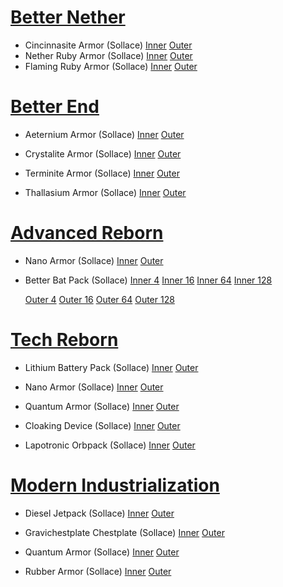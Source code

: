 

# [Better Nether](https://github.com/quiqueck/BetterNether/blob/1.20/src/main/resources/assets/minecraft/textures/models/armor)

 - Cincinnasite Armor (Sollace)
    [Inner](assets/minelittlepony/textures/models/armor/cincinnasite_layer_inner_pony.png)
    [Outer](assets/minelittlepony/textures/models/armor/cincinnasite_layer_outer_pony.png)
 - Nether Ruby Armor (Sollace)
    [Inner](assets/minelittlepony/textures/models/armor/nether_ruby_layer_inner_pony.png)
    [Outer](assets/minelittlepony/textures/models/armor/nether_ruby_layer_outer_pony.png)
 - Flaming Ruby Armor (Sollace)
    [Inner](assets/minelittlepony/textures/models/armor/flaming_ruby_layer_inner_pony.png)
    [Outer](assets/minelittlepony/textures/models/armor/flaming_ruby_layer_outer_pony.png)

# [Better End](https://github.com/quiqueck/BetterEnd/tree/1.20/src/main/resources/assets/minecraft/textures/models/armor)

 - Aeternium Armor (Sollace)
    [Inner](assets/minelittlepony/textures/models/armor/aeternium_layer_inner_pony.png)
    [Outer](assets/minelittlepony/textures/models/armor/aeternium_layer_outer_pony.png)

 - Crystalite Armor (Sollace)
    [Inner](assets/minelittlepony/textures/models/armor/crystalite_layer_inner_pony.png)
    [Outer](assets/minelittlepony/textures/models/armor/crystalite_layer_outer_pony.png)

 - Terminite Armor (Sollace)
    [Inner](assets/minelittlepony/textures/models/armor/terminite_layer_inner_pony.png)
    [Outer](assets/minelittlepony/textures/models/armor/terminite_layer_outer_pony.png)

 - Thallasium Armor (Sollace)
    [Inner](assets/minelittlepony/textures/models/armor/thallasium_layer_inner_pony.png)
    [Outer](assets/minelittlepony/textures/models/armor/thallasium_layer_outer_pony.png)

# [Advanced Reborn](https://github.com/Pitan76/AdvancedReborn/tree/1.19/src/main/resources/assets/minecraft/textures/models/armor)

 - Nano Armor (Sollace)
    [Inner](assets/minelittlepony/textures/models/armor/nano_layer_inner_pony.png)
    [Outer](assets/minelittlepony/textures/models/armor/nano_layer_outer_pony.png)

 - Better Bat Pack (Sollace)
    [Inner 4](assets/minelittlepony/textures/models/armor/batpack4_layer_inner_pony.png)
    [Inner 16](assets/minelittlepony/textures/models/armor/batpack16_layer_inner_pony.png)
    [Inner 64](assets/minelittlepony/textures/models/armor/batpack64_layer_inner_pony.png)
    [Inner 128](assets/minelittlepony/textures/models/armor/batpack64_layer_inner_pony.png)

    [Outer 4](assets/minelittlepony/textures/models/armor/batpack4_layer_outer_pony.png)
    [Outer 16](assets/minelittlepony/textures/models/armor/batpack16_layer_outer_pony.png)
    [Outer 64](assets/minelittlepony/textures/models/armor/batpack64_layer_outer_pony.png)
    [Outer 128](assets/minelittlepony/textures/models/armor/batpack64_layer_outer_pony.png)

# [Tech Reborn](https://github.com/TechReborn/TechReborn/blob/1.19/src/main/resources/assets/techreborn/textures/models/armor)

 - Lithium Battery Pack (Sollace)
    [Inner](assets/techreborn/textures/models/armor/lithium_batpack_layer_inner_pony.png)
    [Outer](assets/techreborn/textures/models/armor/lithium_batpack_layer_outer_pony.png)

 - Nano Armor (Sollace)
    [Inner](assets/techreborn/textures/models/armor/nano_layer_inner_pony.png)
    [Outer](assets/techreborn/textures/models/armor/nano_layer_outer_pony.png)

 - Quantum Armor (Sollace)
    [Inner](assets/techreborn/textures/models/armor/quantum_layer_inner_pony.png)
    [Outer](assets/techreborn/textures/models/armor/quantum_layer_outer_pony.png)

 - Cloaking Device (Sollace)
    [Inner](assets/techreborn/textures/models/armor/cloaking_device_layer_inner_pony.png)
    [Outer](assets/techreborn/textures/models/armor/cloaking_device_layer_outer_pony.png)

 - Lapotronic Orbpack (Sollace)
    [Inner](assets/techreborn/textures/models/armor/lapotronic_orbpack_layer_inner_pony.png)
    [Outer](assets/techreborn/textures/models/armor/lapotronic_orbpack_layer_outer_pony.png)

# [Modern Industrialization](https://github.com/AztechMC/Modern-Industrialization/tree/master/src/main/resources/assets/modern_industrialization/textures/models/armor)

 - Diesel Jetpack (Sollace)
    [Inner](assets/modern_industrialization/textures/models/armor/diesel_jetpack_layer_inner_pony.png)
    [Outer](assets/modern_industrialization/textures/models/armor/diesel_jetpack_layer_outer_pony.png)

 - Gravichestplate Chestplate (Sollace)
    [Inner](assets/modern_industrialization/textures/models/armor/gravichestplate_layer_inner_pony.png)
    [Outer](assets/modern_industrialization/textures/models/armor/gravichestplate_layer_outer_pony.png)

 - Quantum Armor (Sollace)
    [Inner](assets/modern_industrialization/textures/models/armor/quantum_layer_inner_pony.png)
    [Outer](assets/modern_industrialization/textures/models/armor/quantum_layer_outer_pony.png)

 - Rubber Armor (Sollace)
    [Inner](assets/modern_industrialization/textures/models/armor/rubber_layer_inner_pony.png)
    [Outer](assets/modern_industrialization/textures/models/armor/rubber_layer_outer_pony.png)
